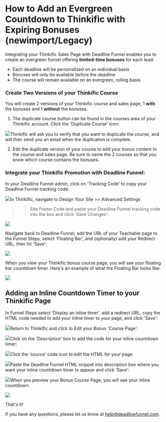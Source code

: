 # How to Add an Evergreen Countdown to Thinkific with Expiring Bonuses \(newimport/Legacy\)

Integrating your Thinkific Sales Page with Deadline Funnel enables you to create an evergreen funnel offering **limited-time bonuses** for each lead:

* Each deadline will be personalized on an individual basis
* Bonuses will only be available before the deadline
* The course will remain available on an evergreen, rolling basis

### Create Two Versions of your Thinkific Course

You will create 2 versions of your Thinkific course and sales page, 1 **with** the bonuses and 1 **without** the bonuses.

1. The duplicate course button can be found in the courses area of your Thinkific account. Click the 'Duplicate Course' icon:

![](https://s3.amazonaws.com/helpscout.net/docs/assets/53974d6ce4b0c76107b109d1/images/594befe004286305c68d49f6/file-1NQm4cRDRr.png)Thinkific will ask you to verify that you want to duplicate the course, and will then send you an email when the duplication is complete.

2. Edit the duplicate version of your course to add your bonus content to the course and sales page. Be sure to name the 2 courses so that you know which course contains the bonuses.

### Integrate your Thinkific Promotion with Deadline Funnel:

In your Deadline Funnel admin, click on 'Tracking Code' to copy your Deadline Funnel tracking code:

![](https://s3.amazonaws.com/helpscout.net/docs/assets/53974d6ce4b0c76107b109d1/images/5a7b84f70428634376cfec58/file-nCV9LRDZSb.png)In Thinkific, navigate to Design Your Site &gt;&gt; Advanced Settings

> > Site Footer Code and paste your Deadline Funnel tracking code into the box and click 'Save Changes':

![](https://s3.amazonaws.com/helpscout.net/docs/assets/53974d6ce4b0c76107b109d1/images/5ac64d862c7d3a0e93670c7f/file-q86uuF8RQq.png)

Navigate back to Deadline Funnel, add the URL of your Teachable page to the Funnel Steps, select 'Floating Bar', and \(optionally\) add your Redirect URL, then hit 'Save':

![](https://s3.amazonaws.com/helpscout.net/docs/assets/53974d6ce4b0c76107b109d1/images/5c783c362c7d3a0cb932155e/file-JDPyIgnWsG.png)

When you view your Thinkific bonus course page, you will see your floating bar countdown timer. Here's an example of what the Floating Bar looks like:

![](https://s3.amazonaws.com/helpscout.net/docs/assets/53974d6ce4b0c76107b109d1/images/5c65c0a12c7d3a66e32e783a/file-r2622Bfum3.png)

## Adding an Inline Countdown Timer to your Thinkific Page

In Funnel Steps select 'Display an inline timer', add a redirect URL, copy the HTML code needed to add your inline timer to your page, and click 'Save':

![](https://s3.amazonaws.com/helpscout.net/docs/assets/53974d6ce4b0c76107b109d1/images/5c783cd22c7d3a0cb9321570/file-hMgAYWDhqC.png)Return to Thinkific and click to Edit your Bonus 'Course Page':

![](https://s3.amazonaws.com/helpscout.net/docs/assets/53974d6ce4b0c76107b109d1/images/590a16560428634b4a32d219/file-GrXRY0nokU.png)Click on the 'Description' box to add the code for your inline countdown timer:

![](https://s3.amazonaws.com/helpscout.net/docs/assets/53974d6ce4b0c76107b109d1/images/5ac64e262c7d3a0e93670c87/file-zBJsGfX16r.png)Click the 'source' code icon to edit the HTML for your page:

![](https://s3.amazonaws.com/helpscout.net/docs/assets/53974d6ce4b0c76107b109d1/images/5ac64e652c7d3a0e93670c8b/file-v5QVcIkeeW.png)Paste the Deadline Funnel HTML snippet into description box where you want your inline countdown timer to appear and click 'Save':

![](https://s3.amazonaws.com/helpscout.net/docs/assets/53974d6ce4b0c76107b109d1/images/5ac64e9c04286307509220f1/file-LT4Qz7wnfJ.png)When you preview your Bonus Course Page, you will see your inline countdown:

![](https://s3.amazonaws.com/helpscout.net/docs/assets/53974d6ce4b0c76107b109d1/images/590a18970428634b4a32d23c/file-JSJZWpzepP.png)

That's it!

If you have any questions, please let us know at [help@deadlinefunnel.com](mailto:mailto:help@deadlinefunnel.com).

